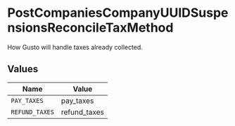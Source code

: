 # PostCompaniesCompanyUUIDSuspensionsReconcileTaxMethod

How Gusto will handle taxes already collected.


## Values

| Name           | Value          |
| -------------- | -------------- |
| `PAY_TAXES`    | pay_taxes      |
| `REFUND_TAXES` | refund_taxes   |